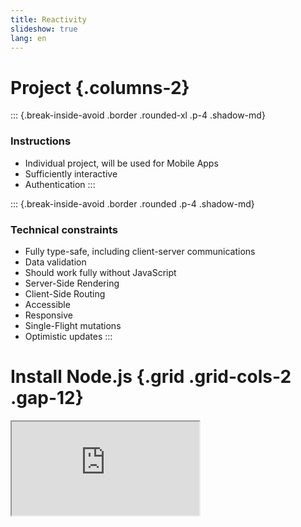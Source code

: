 ```yaml
---
title: Reactivity
slideshow: true
lang: en
---
```


# Project {.columns-2}

::: {.break-inside-avoid .border .rounded-xl .p-4 .shadow-md}
### Instructions

- Individual project, will be used for Mobile Apps
- Sufficiently interactive
- Authentication
:::

::: {.break-inside-avoid .border .rounded .p-4 .shadow-md}
### Technical constraints

- Fully type-safe, including client-server communications
- Data validation
- Should work fully without JavaScript
- Server-Side Rendering
- Client-Side Routing
- Accessible
- Responsive
- Single-Flight mutations
- Optimistic updates
:::

# Install Node.js {.grid .grid-cols-2 .gap-12}

<Iframe src="https://nodejs.org/en" class="w-full h-full border rounded-xl shadow-xl" />

::: col
### Instructions

- Go to <https://nodejs.org/>
- Download Node.js (LTS version)

:::: info
Node.js is a JavaScript interpreter.
It allows your computer to understand and run JavaScript (outside of the browser).
::::
:::

# Solid JS {.grid .grid-cols-2 .gap-12}

::::: col
To install

``` bash
cd Documents/ECAM/4MIN/web-architecture
npx degit solidjs/templates/ts-tailwindcss my-first-solid-project
```

Then, open `my-first-solid-project` with Visual Code.

- [Tutorial](https://www.solidjs.com/tutorial/introduction_basics)
- [SolidJS in 100 seconds](https://www.youtube.com/watch?v=hw3Bx5vxKl0)

::: info
If you'd like to try React: `npm create vite@latest`
:::

::: warning
Neither the SolidJS nor the React project that we are creating now
are enough for the final project's requirements.
:::
:::::

::::: col
::: question
Why SolidJS?
:::

- Modern
- Syntaxically similar to React
- Easier to explain how it works (no virtual DOM, automatic dependency tracking)
- Primitive based, allows for incremental approach

::: question
What if I want to use something else?
:::

- [React + Next](https://nextjs.org)
- [React + TanStack Start](https://tanstack.com/start/latest) (beta)
- [Svelte + SvelteKit](https://svelte.dev)
- [Qwik + Qwikcity](https://qwik.dev/docs/qwikcity/)
- [Angular + Analog](https://analogjs.org/)
:::::

# TypeScript {.w-2--3}

<Iframe src="https://www.typescriptlang.org/docs/handbook/typescript-in-5-minutes.html" class="w-full h-full border rounded-xl shadow" />

# Signals {.columns-2}

::::: break-inside-avoid
::: {.definition title="Signal"}
A **signal** is a piece of reactive data,
which when changed,
triggers updates to any parts of your application that depends on it.
:::

::: {.border .rounded-xl .shadow .mx-8 .px-8}
A useful analogy is that of an Excel document.
Changing a cell retriggers calculations,
like below

```javascript {.run framework="solid" hideEditor=true}
import { createSignal } from 'solid-js'

function App() {
  const [cell1, setCell1] = createSignal(13)
  const [cell2, setCell2] = createSignal(17)
  const average = () => (parseInt(cell1()) + parseInt(cell2())) * 5 / 2
  return (
    <table>
      <thead>
        <tr>
          <th>Web (20)</th>
          <th>Mobile</th>
          <th>Average</th>
        </tr>
      </thead>
      <tbody>
        <tr>
          <td>
            <input type="number" value={cell1()} onInput={e => setCell1(e.target.value)} />
          </td>
          <td>
            <input type="number" value={cell2()} onInput={e => setCell2(e.target.value)} />
          </td>
          <td>{average()} %</td>
        </tr>
      </tbody>
    </table>
  )
}
```

The two input fields use a **signal** under the hood,
while the average is a **derived value** from those signals.
When a signal changes,
so does its derived values.
:::
:::::

::::: break-inside-avoid
In SolidJS, signals are created via **createSignal**,
which returns an array of two elements:
a getter and a setter.

$$
\mathtt{const}\, [
\underbrace{\mathtt{value}}_{\text{getter}},\
\underbrace{\mathtt{setValue}}_{\text{setter}}
] = \mathtt{createSignal}
\underbrace{\mathtt{<number>}}_{\text{type hint}}
(\underbrace{\mathtt{'hello'}}_{\text{initial value}})
$$

The type annotation is often not necessary
and can be inferred by TypeScript.

::: example
```javascript {.run}
import { createSignal } from 'solid-js'

const [count, setCount] = createSignal(0)
for (let i = 1; i <= 5; i++) {
  setCount(i)
  console.log('Count is now', count())
}
```
:::
:::::

# Derived state {.columns-2}

::::: break-inside-avoid
::: definition
A **derived value** is a value which is purely calculated from at least one signals.
When a dependent signal change,
the derived value should be recalculated.
:::

As SolidJS signals are functions,
a **derived value** in SolidJS is simply a function
which returns a value directly calculated from a signal.
:::::

::::: break-inside-avoid
```javascript {.run}
import { createSignal } from 'solid-js'

// Signal
const [count, setCount] = createSignal(0)

// Derived
function doubleCount() {
  return count() * 2
}

// Derived (arrow syntax)
const tripleCount = () => count() * 3

// Check they are kept in sync
console.log(count(), doubleCount(), tripleCount())
setCount(5)
console.log(count(), doubleCount(), tripleCount())
```
:::::

# Effects {.grid .grid-cols-2}

::: col
::::: definition
An **effect** is a function that runs whenever its dependent signals change.
:::::

::::: {.grid .grid-cols-2}
:::: col
Effects are used

- To fetch data
- To update the DOM
- To trigger animations
- ...
::::

```javascript {.run framework="solid" hideEditor=true}
import { createSignal, createResource, Show } from 'solid-js'

async function loadPokemonImage(name) {
  const url = 'https://pokeapi.co/api/v2/pokemon/'
  try {
    const res = await fetch(url + name)
    const data = await res.json()
    return data.sprites.other['official-artwork']['front_default']
  } catch {
    return ''
  }
}

function App() {
  const [name, setName] = createSignal('pikachu')
  const [src] = createResource(name, loadPokemonImage)
  return (
    <>
      <p><input value={name()} onInput={e => setName(e.target.value)} /></p>
      <Show when={src()} fallback="Loading..."><img src={src()} width={200} /></Show>
    </>
  )
}
```
:::::

In the Pokemon example,
effects are used

- to synchronise the input value with state value
- to fetch the image and update the DOM every time the Pokemon name changes
:::

::: col
### In SolidJS

`createEffect(fn)` executes `fn` and re-executes it every time
one of the inner signals changes.

```typescript {.run}
import { createEffect, createSignal } from 'solid-js'

const [count, setCount] = createSignal(0)

createEffect(() => {
  // Since this effect contains count(),
  // It will be re-executed every time setCount is called
  console.log('Count is now', count())
})

for (let i = 1; i <= 5; i++) {
  setCount(i)
}
```
:::

# JSX

JSX is a syntax extension to JavaScript
that allows DOM manipulation in a syntax resembling HTML.

- Signals and derived values are automatically updated (via effects)

::::: {.grid .grid-cols-2}
``` javascript
const title = <h1>hello {name()}</h1>
```

```javascript
const title = document.createElement('h1')
createEffect(() => title.textContent = 'hello ' + name())
```
:::::

- Unknown tags become function calls

::::: {.grid .grid-cols-2}
```javascript
<Sidebar prop={value} otherProp={otherValue} />
```

```javascript
Sidebar({ prop: value, otherProp: otherValue })
```
:::::

- Children are passed as attributes

::::: {.grid .grid-cols-2}
```javascript
<Parent parentProp={parentVal}>
  <Child prop={value} />
  <OtherChild />
</Parent>
```
```javascript
Parent({
  parentProp: parentVal,
  children: [Child({ prop: value }), OtherChild]
})
```
:::::

# JSX in practice: differences with HTML

- **Close all tags**:
  use a slash at the end of self-contained tags such as `<img />`.

- **One root element**:
  if you need multiple tags,
  you can wrap them into a *fragment* `<></>`:

::::: {.grid .grid-cols-2}
```javascript
<>
  <Child prop={value} />
  <OtherChild />
</>
```
```javascript
Fragment({
  children: [Child({ prop: value }), OtherChild]
})
```
:::::

- **Use curly braces** for JavaScript expressions
  and **camel case** for attributes,
  e.g. `<input value={name()} onInput={e => setName(e.target.value)} />`

# Components and props {.w-2--3}

::: {.definition title="Component"}
A **component** is a function which takes an object as parameter and which returns JSX.
The properties of the parameter are called **props**.
:::

```typescript {.run framework="solid"}
import { createSignal } from 'solid-js'

type Props = {
  initialValue: number
  increment: number
}

function Counter(props: Props) {
  const [count, setCount] = createSignal(props.initialValue)
  const increase = () => setCount(count() + props.increment)
  return (
    <button onClick={increase}>{count()}</button>
  )
}

const App = () => <Counter initialValue={7} increment={2} />
```

# Children: example

```typescript {.run framework="solid" .grid .grid-cols-2 .gap-12}
import type { JSX } from "solid-js"

type CVLineProps = {
  date: string
  school: string
  title: string
  children: JSXElement
}

const CVLine = (props: CVLineProps) => (
  <div>
    <h3>{props.title} ({props.school}, {props.date})</h3>
    {props.children}
  </div>
)

const App = () => (
  <CVLine date="2023-2025" school="ECAM" title="MEng in Industrial Engineering">
    <ul>
      <li>Grade: <em>cum laude</em></li>
      <li>Favourite class: Web Architecture</li>
    </ul>
  </CVLine>
)
```

# Conditional rendering

```typescript {framework="solid" .run .grid .grid-cols-2 .gap-12}
import { createSignal, Show } from 'solid-js'

function App() {
  const [name, setName] = createSignal('')
  return (
    <>
      <p>What is your name?</p>
      <input value={name()} onInput={e => setName(e.target.value)} />
      <Show when={name()} fallback={<p>No name supplied</p>}>
        <p>Hi {name()}!</p>
      </Show>
    </>
  )
}
```

# Loops

```typescript {framework="solid" .run .grid .grid-cols-2 .gap-12}
import { createSignal, For } from 'solid-js'

function App() {
  const [task, setTask] = createSignal('')
  const [tasks, setTasks] = createSignal<string[]>([])
  function addTask() {
    setTasks([...tasks(), task()])
    setTask('')
  }
  return (
    <>
      <input value={task()} onInput={e => setTask(e.target.value)} />
      <button onClick={addTask}>Submit</button>
      <ul>
        <For each={tasks()}>
          {task => <li>{task}</li>}
        </For>
      </ul>
    </>
  )
}
```

# Documentation

### SolidJS

- [SolidJS tutorial](https://www.solidjs.com/tutorial/introduction_basics)
- [Documentation](https://docs.solidjs.com/)

### React

- [React tutorial](https://react.dev/learn/tutorial-tic-tac-toe)
- [React documentation](https://react.dev/reference/react)

# Styling

When you set up SolidJS,
you also installed **tailwindcss**.


```javascript {.run framework="solid" .grid .grid-cols-2 .gap-12 tailwind=true}
const App = () => (
  <p class="border rounded-xl p-4 shadow-lg hover:bg-slate-100">
    Hello!
  </p>
)
```

- [Official website](https://tailwindcss.com/)
- [Documentation](https://tailwindcss.com/docs/styling-with-utility-classes)
- [Intro to Tailwind in 100 seconds](https://www.youtube.com/watch?v=mr15Xzb1Ook)

# Exercises {.columns-2}

::: exercise
Implement a simple registration form with client-side validation

- Check the email is valid
- Check the password is complex enough
  and both passwords are the same.

Give instant feedback to the user.
:::

::: exercise
Implement a tic-tac-toe with the following requirements.

- At least two components: `Square`, `Board`
- Type safe
- If bored: History of all the moves
:::

::: exercise
Implement a Minesweeper clone.
:::

# React: comparison {.grid .grid-cols-2}

::: col
SolidJS's syntax is heavily inspired from that of React.

- `createSignal` becomes `useState`

- `createEffect` becomes `useEffect`

- Conditions are done via the `&&` and the ternary operator:

  ```javascript
  {age > 18 && <p>You are an adult</p>}
  ```

- Loops are done via `.map` instead of `<For />`

- Dependencies must be explicitly stated in React.
  Effects cannot be marked with `async` in React.

  ```javascript
  useEffect(() => {
    console.log('name is now', name)
  }, [name]) // Specify that it will rerun when name changes
  ```
:::

::: col
~~~ javascript {.run framework="react"}
import { useState } from 'react'

function App() {
  const [task, setTask] = useState('')
  const [tasks, setTasks] = useState([])
  const handleSubmit = (event) => {
    event.preventDefault()
    setTask('')
    setTasks([...tasks, task])
  }
  return (
    <form onSubmit={handleSubmit}>
      <label>
        New task:
        <input value={task} onInput={(e) => setTask(e.target.value)} />
      </label>
      <ul>
        {tasks.map(task => <li>{task}</li>)}
      </ul>
    </form>
  )
}
~~~
:::

# Solid vs React {.grid .grid-cols-2}

```typescript {.run framework="solid"}
import { createSignal } from 'solid-js'

function App() {
  const [count, setCount] = createSignal(0)
  const increase = () => setCount(count() + 1)

  console.log('Executing App...')

  return <button onClick={increase}>{count()}</button>
}
```

```typescript {.run framework="react"}
import { useState } from 'react'

function App() {
  const [count, setCount] = useState(0)
  const increase = () => setCount(count + 1)

  console.log('Executing App...')

  return <button onClick={increase}>{count}</button>
}
```

# JavaScript frameworks {.w-1--2}

::: question
What are the benefits and drawbacks of using JavaScript frameworks
for designing User Interfaces?
:::

Because it **scales extremely well**.

- Declarative approach

- Encapsulation

- Reusability

- Testability

- Easier to debugs: unidirectional data flow, read/write segregation

::: warning
This is an exam question.
:::

# Implementing SolidJS: Key Idea {.w-1--2}

```typescript
createEffect(function effect() {
  console.log(signal(), 'has changed')
})
```

```dot {.run hideEditor=true}
digraph {
  rankdir = "LR"
  setSignal -> effect
  effect -> signal
}
```

#. `signal()` bust be aware that it is inside `effect`,
   and keep a list of subscribed effects.

#. When calling `setSignal`,
   we need to rerun all the subscribed effects.

# Implementing `createEffect` {.grid .grid-cols-2}

```typescript
const running = []

function createEffect(effect) {
  function wrappedEffect() {
    running.push(wrappedEffect)
    fn()
    running.pop()
  }
  wrappedEffect()
}
```

::: col
- We keep a LIFO stack of running effects (i.e. `running`).
  To know which effect is currently running,
  we can check the element at the top of the stack,
  i.e. `running[running.length - 1]`.

- When creating an effect,
  we change it so that it pushes itself on and off the stack.
:::

# Implementing `createSignal` {.grid .grid-cols-2}

```typescript
function createSignal(value) {
  const subscribers = new Set()
  function getter() {
    if (running) {
      subscribers.add(running[running.length - 1])
    }
    return value
  }
  function setter(newValue) {
    value = newValue
    subscribers.map(effect => effect())
  }
  return [getter, setter]
}
```

::: col
- `createSignal` must return a getter and a setter,
  which will get or set `value`.

- The getter will check if it's running inside an effect.
  If so, it will add it to its subscribers.

  ```typescript
  createEffect(function effect() {
    console.log(signal(), 'has changed')
  })
  ```

  In the example above,
  when `signal()` is executed,
  it is aware of effect
  and adds it to its subscribers.

- When the setter is called,
  it runs all the subscribed effects.
:::

# Comparison with React {.w-1--2}

::: question
How does React work?
:::

- Components are **fully re-executed** at each state change.

- To avoid costly operations,
  React works with a **Virtual DOM**.
  A diffing algorithm is then used to update the actual DOM.

# Prop drilling {.w-1--2}

Data flows from parent to child via props.

```javascript
function App() {
  // Passing a prop named "name" from App to MyComponent
  return (
    <div>
      <MyComponent name="NGY" />
    </div>
  );
}
```

::: question
How to pass state from a component to grand-grand children?
:::

For example,
properties such as the *theme* or *language* are useful to the whole component tree.

# Context {.grid .grid-cols-2}

::::: col
### Providing context

```typescript
import { createContext } from 'solid-js';

const Context = createContext<{ lang: string }>({ lang: 'en' })

function App() {
  return (
    <Context.Provider value={{ lang: 'en' }}>
      <Child />
      <Child />
    </Context.Provider>
  )
}
```
:::::

::::: col
### Consuming context

```typescript
import { useContext } from 'solid-js'
import { Context } from './App.tsx'

function GrandChild() {
  const userPreferences = useContext(Context)
  return (
    <p>Language: {userPreferences().lang}</p>
  )
}
```

::: info
More info:

- SolidJS: [Context documentation](https://docs.solidjs.com/concepts/context)
- React: [createContext](https://react.dev/reference/react/createContext)

Note that the syntax is identical in React.
:::
:::::

# Basic data fetching {.grid .grid-cols-2}

::::: col
Fetching data could be done directly via `fetch`,
often inside an effect.

```typescript {.run framework="solid"}
import { createSignal, For } from 'solid-js'

type Pokemon = { name: string; url: string }

function App() {
  const [pokemons, setPokemons] = createSignal<Pokemon[]>([])
  async function fetchPokemons() {
    const res = await fetch('https://pokeapi.co/api/v2/pokemon?limit=6&offset=0')
    const pokemons = (await res.json()).results as Pokemon[]
    setPokemons(pokemons)
  }
  fetchPokemons()
  return (
    <For each={pokemons()}>
      {pokemon => <li>{pokemon.name}</li>}
    </For>
  )
}
```
:::::

::::: col
- Civilized people use `try/catch` in `fetchPokemons`

- `await` means that the main thread pauses the execution of the function
  until the promise has completed,
  and returns the result of said promise.

- In React, line 11 must be replaced by
  ```typescript
  useEffect(() => {
    fetchPokemons()
  }, [])
  ```
  otherwise it is continuously executed.
  React re-executes the function entirely at each state change.

- Should be done:

  - Spinner when loading
  - Handle errors on the UI
:::::

# Fetching with signals {.grid .grid-cols-2}

::::: col
If what we fetch depends on a signal, we can use `createEffect`:

```typescript {.run framework="solid"}
import { createEffect, createSignal } from 'solid-js'

function App() {
  const [name, setName] = createSignal('pikachu')
  const [json, setJson] = createSignal('')
  createEffect(async () => {
    const res = await fetch('https://pokeapi.co/api/v2/pokemon/' + name())
    const data = await res.json()
    setJson(JSON.stringify(data, null, 2).substring(0, 150))
  })
  return (
    <>
      <input value={name()} onInput={e => setName(e.target.value)} />
      <pre>{json()}</pre>
    </>
  )
}
```
:::::

::::: col
- Subject to race conditions.
  If you type 'mewtwo', you might end up with 'mew'!

- In React, the effect cannot be marked with `async`,
  and the dependencies needs to be explicitely stated:

  ```typescript
  createEffect(() => {
    async function fetchPokemon() {
      const res = await fetch('https://pokeapi.co/api/v2/pokemon/' + name)
      const data = await res.json()
      setJson(JSON.stringify(data, null, 2).substring(0, 150))
    }

    fetchPokemon()
  }, [name])
  ```
:::::

# Better data fetching {.grid .grid-cols-5}

::::: col-span-3
It is better to use `createResource`:

```typescript {.run framework="solid"}
import { createSignal, createResource, ErrorBoundary, Suspense, resetErrorBoundaries } from 'solid-js'

function App() {
  const [name, setName] = createSignal('pikachu')
  const [json] = createResource(name, async (name) => {
    resetErrorBoundaries()
    const res = await fetch('https://pokeapi.co/api/v2/pokemon/' + name)
    const data = await res.json()
    return JSON.stringify(data, null, 2).substring(0, 150)
  })
  return (
    <>
      <input value={name()} onInput={e => setName(e.target.value)} />
      <ErrorBoundary fallback={err => <p>Error when loading {name()}</p>}>
        <Suspense fallback={<p>Loading {name()}...</p>}>
          <pre>{json()}</pre>
        </Suspense>
      </ErrorBoundary>
    </>
  )
}
```
:::::

::::: col-span-2
- `const [data] = createResource(source, fetcher)`{.javascript} calls `fetcher`
  every time the `source` signal changes,
  and `data` is a signal.
  The value of `source` is supplied as a parameter to the fetcher.

- The `Suspense` component tracks all resources under it
  and shows a fallback placeholder until they are resolved.

- The `ErrorBoundary` component renders fallback content
  if an error is uncaught.

- For `React` and `React Native`,
  use `tanstack-query`.
:::::

# Exercise: Pokedex {.w-2--3}

::: exercise
Use the [PokeAPI](https://pokeapi.co/) to create a pokédex.
Structure it as such:

```typescript
function App() {
  const [name, setName] = createSignal('pikachu')
  return (
    <>
      <Sidebar name={name()} onNameChange={setName} />
      <Pokemon name={name()} />
    </>
  )
}
```

- `Sidebar` must contain a list of all the Pokemon,
  and clicking it must load the pokedex page of that Pokemon.
  It must have a search bar at the top.

- `Pokemon` must show at least a picture,
  the base stats, the moves it can learn, the type,
  and you should be able to play its cry.
:::